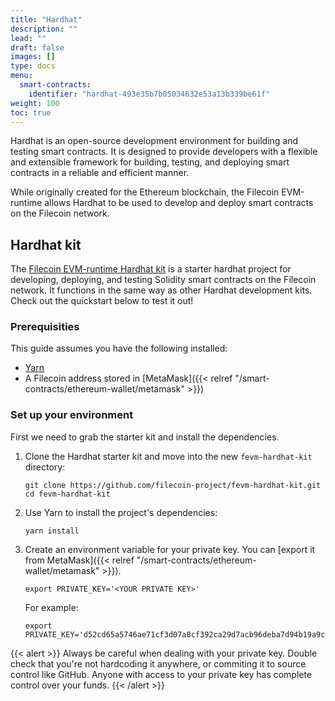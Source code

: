 ```yaml
---
title: "Hardhat"
description: ""
lead: ""
draft: false
images: []
type: docs
menu:
  smart-contracts:
    identifier: "hardhat-493e35b7b05034632e53a13b339be61f"
weight: 100
toc: true
---
```


Hardhat is an open-source development environment for building and testing smart contracts. It is designed to provide developers with a flexible and extensible framework for building, testing, and deploying smart contracts in a reliable and efficient manner.

While originally created for the Ethereum blockchain, the Filecoin EVM-runtime allows Hardhat to be used to develop and deploy smart contracts on the Filecoin network.

## Hardhat kit

The [Filecoin EVM-runtime Hardhat kit](https://github.com/filecoin-project/FEVM-Hardhat-Kit) is a starter hardhat project for developing, deploying, and testing Solidity smart contracts on the Filecoin network. It functions in the same way as other Hardhat development kits. Check out the quickstart below to test it out!

### Prerequisities

This guide assumes you have the following installed:

- [Yarn](https://yarnpkg.com/)
- A Filecoin address stored in [MetaMask]({{< relref "/smart-contracts/ethereum-wallet/metamask" >}})

### Set up your environment

First we need to grab the starter kit and install the dependencies.

1. Clone the Hardhat starter kit and move into the new `fevm-hardhat-kit` directory:

    ```shell
    git clone https://github.com/filecoin-project/fevm-hardhat-kit.git
    cd fevm-hardhat-kit
    ```

1. Use Yarn to install the project's dependencies:

    ```shell
    yarn install
    ```

1. Create an environment variable for your private key. You can [export it from MetaMask]({{< relref "/smart-contracts/ethereum-wallet/metamask" >}}).

    ```shell
    export PRIVATE_KEY='<YOUR PRIVATE KEY>'
    ```

    For example:

    ```shell
    export PRIVATE_KEY='d52cd65a5746ae71cf3d07a8cf392ca29d7acb96deba7d94b19a9cf3c9f63022'
    ```

{{< alert >}}
Always be careful when dealing with your private key. Double check that you're not hardcoding it anywhere, or commiting it to source control like GitHub. Anyone with access to your private key has complete control over your funds.
{{< /alert >}}

